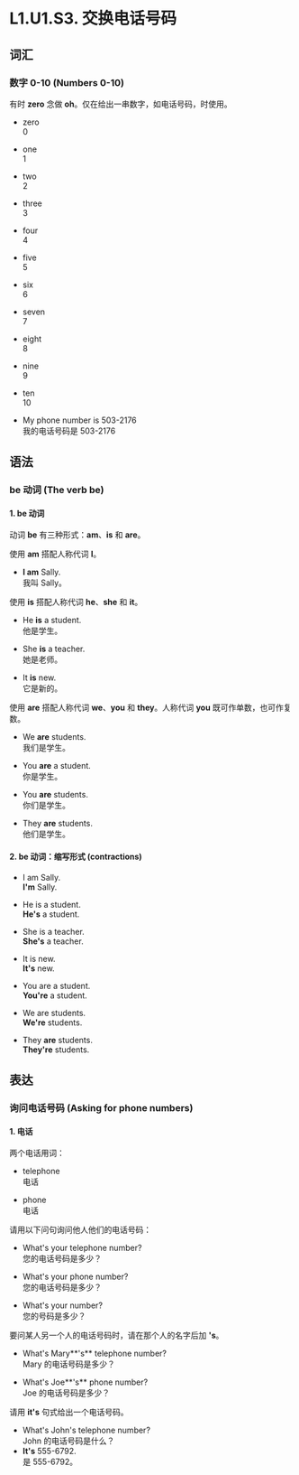 # L1.U1.S3. 交换电话号码

## 词汇

### 数字 0-10 (Numbers 0-10)

有时 **zero** 念做 **oh**。仅在给出一串数字，如电话号码，时使用。

- zero  
0

- one  
1

- two  
2

- three  
3

- four  
4

- five  
5

- six  
6

- seven  
7

- eight  
8

- nine  
9

- ten  
10

- My phone number is 503-2176  
我的电话号码是 503-2176

## 语法

### be 动词 (The verb be)

#### 1. **be** 动词

动词 **be** 有三种形式：**am**、**is** 和 **are**。

使用 **am** 搭配人称代词 **I**。

- **I am** Sally.  
我叫 Sally。

使用 **is** 搭配人称代词 **he**、**she** 和 **it**。

- He **is** a student.  
他是学生。

- She **is** a teacher.  
她是老师。

- It **is** new.  
它是新的。

使用 **are** 搭配人称代词 **we**、**you** 和 **they**。人称代词 **you** 既可作单数，也可作复数。

- We **are** students.  
我们是学生。

- You **are** a student.  
你是学生。

- You **are** students.  
你们是学生。

- They **are** students.  
他们是学生。

#### 2. **be** 动词：缩写形式 (contractions)

- I am Sally.  
**I'm** Sally.

- He is a student.  
**He's** a student.

- She is a teacher.  
**She's** a teacher.

- It is new.  
**It's** new.

- You are a student.  
**You're** a student.

- We are students.  
**We're** students.

- They **are** students.  
**They're** students.

## 表达

### 询问电话号码 (Asking for phone numbers)

#### 1. 电话

两个电话用词：

- telephone  
电话

- phone  
电话

请用以下问句询问他人他们的电话号码：

- What's your telephone number?  
您的电话号码是多少？

- What's your phone number?  
您的电话号码是多少？

- What's your number?  
您的号码是多少？

要问某人另一个人的电话号码时，请在那个人的名字后加 **'s**。

- What's Mary**'s** telephone number?  
Mary 的电话号码是多少？

- What's Joe**'s** phone number?  
Joe 的电话号码是多少？

请用 **it's** 句式给出一个电话号码。

- What's John's telephone number?  
John 的电话号码是什么？
- **It's** 555-6792.  
是 555-6792。
